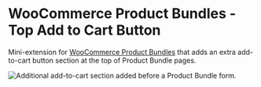 # WooCommerce Product Bundles - Top Add to Cart Button

Mini-extension for [WooCommerce Product Bundles](https://woocommerce.com/products/product-bundles/) that adds an extra add-to-cart button section at the top of Product Bundle pages.

![Additional add-to-cart section added before a Product Bundle form.](https://user-images.githubusercontent.com/1783726/29972494-ef0fb1a2-8f34-11e7-8d98-9ebea97026d2.png)
